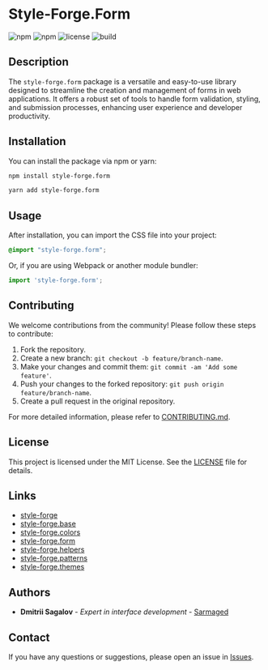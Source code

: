 
# Style-Forge.Form

![npm](https://img.shields.io/npm/v/style-forge.form)
![npm](https://img.shields.io/npm/dm/style-forge.form)
![license](https://img.shields.io/npm/l/style-forge.form)
![build](https://github.com/Sarmaged/style-forge.form/actions/workflows/publish.yml/badge.svg)

## Description

The `style-forge.form` package is a versatile and easy-to-use library designed to streamline the creation and management of forms in web applications. It offers a robust set of tools to handle form validation, styling, and submission processes, enhancing user experience and developer productivity.

## Installation

You can install the package via npm or yarn:

```bash
npm install style-forge.form
```

```bash
yarn add style-forge.form
```

## Usage

After installation, you can import the CSS file into your project:

```css
@import "style-forge.form";
```

Or, if you are using Webpack or another module bundler:

```js
import 'style-forge.form';
```

## Contributing

We welcome contributions from the community! Please follow these steps to contribute:

1. Fork the repository.
2. Create a new branch: `git checkout -b feature/branch-name`.
3. Make your changes and commit them: `git commit -am 'Add some feature'`.
4. Push your changes to the forked repository: `git push origin feature/branch-name`.
5. Create a pull request in the original repository.

For more detailed information, please refer to [CONTRIBUTING.md](CONTRIBUTING.md).

## License

This project is licensed under the MIT License. See the [LICENSE](LICENSE) file for details.

## Links

- [style-forge](https://github.com/yourusername/style-forge)
- [style-forge.base](https://github.com/yourusername/style-forge.base)
- [style-forge.colors](https://github.com/yourusername/style-forge.colors)
- [style-forge.form](https://github.com/yourusername/style-forge.form)
- [style-forge.helpers](https://github.com/yourusername/style-forge.helpers)
- [style-forge.patterns](https://github.com/yourusername/style-forge.patterns)
- [style-forge.themes](https://github.com/yourusername/style-forge.themes)

## Authors

- **Dmitrii Sagalov** - *Expert in interface development* - [Sarmaged](https://github.com/Sarmaged)

## Contact

If you have any questions or suggestions, please open an issue in [Issues](https://github.com/yourusername/style-forge.form/issues).
